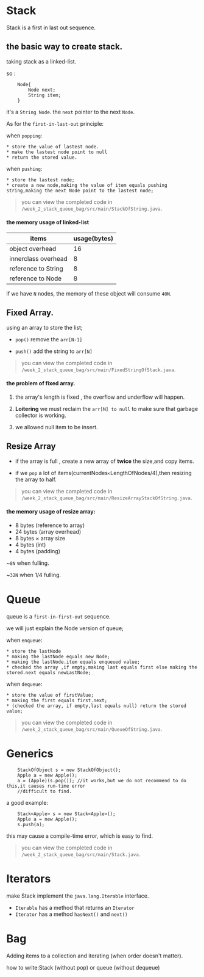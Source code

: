 # Stack

Stack is a first in last out sequence.

## the basic way to create stack.

taking stack as a  linked-list.

so :

        Node{
            Node next;
            String item;
        }

it's a `String Node`. the `next` pointer to the next `Node`.

As for the `first-in-last-out` principle:

 when `popping`:

    * store the value of lastest node.
    * make the lastest node point to null
    * return the stored value.

 when `pushing`:

    * store the lastest node;
    * create a new node,making the value of item equals pushing string,making the next Node point to the lastest node;

> you can view the completed code in `/week_2_stack_queue_bag/src/main/StackOfString.java`.

#### the memory usage of linked-list

|       items   |     usage(bytes) |
|---------------|-------------------|
|object overhead|         16        |
|innerclass overhead|      8        |
|reference to String|      8        |
|reference to Node  |      8        |

if we have `N` nodes, the memory of these object will consume `40N`.

## Fixed Array.

using an array to store the list;

* `pop()` remove the `arr[N-1]`

* `push()` add the string to `arr[N]`

> you can view the completed code in `/week_2_stack_queue_bag/src/main/FixedStringOfStack.java`.

#### the problem of fixed array.

1. the array's length is fixed , the overflow and underflow will happen.

2. **Loitering** we must reclaim the `arr[N] to null` to make sure that garbage collector is working.

3. we allowed null item to be insert.

## Resize Array

* if the array is full , create a new array of **twice** the size,and copy items.

* if we `pop` a lot of items(currentNodes`<`LengthOfNodes/4),then resizing the array to half.

> you can view the completed code in `/week_2_stack_queue_bag/src/main/ResizeArrayStackOfString.java`.

#### the memory usage of resize array:

* 8 bytes (reference to array)
* 24 bytes (array overhead)
* 8 bytes × array size
* 4 bytes (int)
* 4 bytes (padding)

~`8N` when fulling.

~`32N` when 1/4 fulling.

# Queue

queue is a `first-in-first-out` sequence.

we will just explain the Node version of queue;

when `enqueue`:

    * store the lastNode
    * making the lastNode equals new Node;
    * making the lastNode.item equals enqueued value;
    * checked the array ,if empty,making last equals first else making the stored.next equals newLastNode;

when `dequeue`:

    * store the value of firstValue;
    * making the first equals first.next;
    * (checked the array, if empty,last equals null) return the stored value;

> you can view the completed code in `/week_2_stack_queue_bag/src/main/QueueOfString.java`.

# Generics

        StackOfObject s = new StackOfObject();
        Apple a = new Apple();
        a = (Apple)(s.pop()); //it works,but we do not recommend to do this,it causes run-time error
        //difficult to find.

a good example:

        Stack<Apple> s = new Stack<Apple>();
        Apple a = new Apple();
        s.push(a);
this may cause a compile-time error, which is easy to find.

> you can view the completed code in `/week_2_stack_queue_bag/src/main/Stack.java`.

# Iterators

make Stack implement the `java.lang.Iterable` interface.

* `Iterable` has a method that returns an `Iterator`
* `Iterator` has a method `hasNext()` and `next()`

# Bag

 Adding items to a collection and iterating (when order doesn't matter).

 how to write:Stack (without pop) or queue (without dequeue)